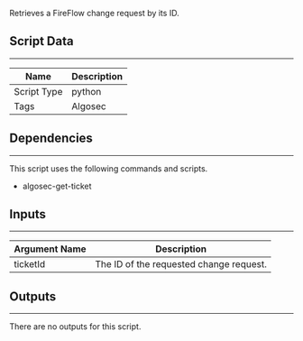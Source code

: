 Retrieves a FireFlow change request by its ID.

## Script Data
---

| **Name** | **Description** |
| --- | --- |
| Script Type | python |
| Tags | Algosec |


## Dependencies
---
This script uses the following commands and scripts.
* algosec-get-ticket

## Inputs
---

| **Argument Name** | **Description** |
| --- | --- |
| ticketId | The ID of the requested change request. |

## Outputs
---
There are no outputs for this script.
